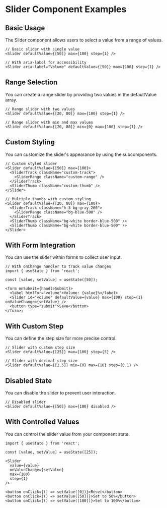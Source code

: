 # Slider Component Examples

## Basic Usage

The Slider component allows users to select a value from a range of values.

```tsx
// Basic slider with single value
<Slider defaultValue={[50]} max={100} step={1} />

// With aria-label for accessibility
<Slider aria-label="Volume" defaultValue={[50]} max={100} step={1} />
```

## Range Selection

You can create a range slider by providing two values in the defaultValue array.

```tsx
// Range slider with two values
<Slider defaultValue={[20, 80]} max={100} step={1} />

// Range slider with min and max values
<Slider defaultValue={[20, 80]} min={0} max={100} step={1} />
```

## Custom Styling

You can customize the slider's appearance by using the subcomponents.

```tsx
// Custom styled slider
<Slider defaultValue={[50]} max={100}>
  <SliderTrack className="custom-track">
    <SliderRange className="custom-range" />
  </SliderTrack>
  <SliderThumb className="custom-thumb" />
</Slider>

// Multiple thumbs with custom styling
<Slider defaultValue={[20, 80]} max={100}>
  <SliderTrack className="h-3 bg-gray-200">
    <SliderRange className="bg-blue-500" />
  </SliderTrack>
  <SliderThumb className="bg-white border-blue-500" />
  <SliderThumb className="bg-white border-blue-500" />
</Slider>
```

## With Form Integration

You can use the slider within forms to collect user input.

```tsx
// With onChange handler to track value changes
import { useState } from 'react';

const [value, setValue] = useState([50]);

<form onSubmit={handleSubmit}>
  <label htmlFor="volume">Volume: {value}%</label>
  <Slider id="volume" defaultValue={value} max={100} step={1} onValueChange={setValue} />
  <button type="submit">Save</button>
</form>;
```

## With Custom Step

You can define the step size for more precise control.

```tsx
// Slider with custom step size
<Slider defaultValue={[25]} max={100} step={5} />

// Slider with decimal step size
<Slider defaultValue={[2.5]} min={0} max={10} step={0.1} />
```

## Disabled State

You can disable the slider to prevent user interaction.

```tsx
// Disabled slider
<Slider defaultValue={[50]} max={100} disabled />
```

## With Controlled Values

You can control the slider value from your component state.

```tsx
import { useState } from 'react';

const [value, setValue] = useState([25]);

<Slider
  value={value}
  onValueChange={setValue}
  max={100}
  step={1}
/>

<button onClick={() => setValue([0])}>Reset</button>
<button onClick={() => setValue([50])}>Set to 50%</button>
<button onClick={() => setValue([100])}>Set to 100%</button>
```

